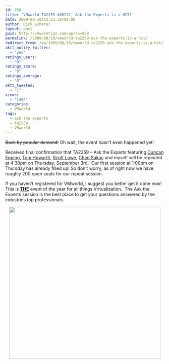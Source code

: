 ```yaml
---
id: 958
title: 'VMworld TA2259 &#8211; Ask the Experts is a HIT!'
date: 2009-08-10T13:23:32+00:00
author: Rick Scherer
layout: post
guid: http://vmwaretips.com/wp/?p=958
permalink: /2009/08/10/vmworld-ta2259-ask-the-experts-is-a-hit/
redirect_from: /wp/2009/08/10/vmworld-ta2259-ask-the-experts-is-a-hit/
aktt_notify_twitter:
  - 'yes'
ratings_users:
  - "0"
ratings_score:
  - "0"
ratings_average:
  - "0"
aktt_tweeted:
  - "1"
views:
  - "1494"
categories:
  - VMworld
tags:
  - ask the experts
  - ta2259
  - VMworld
---
```

<span style="text-decoration: line-through;">Back by popular demand!</span> Oh wait, the event hasn&#8217;t even happened yet!

Received final confirmation that TA2259 &#8211; Ask the Experts featuring <a href="http://www.yellow-bricks.com/" target="_new">Duncan Epping</a>, <a href="http://www.planetvm.net/" target="_new">Tom Howarth</a>, <a href="http://blog.scottlowe.org/" target="_new">Scott Lowe</a>, <a href="http://virtualgeek.typepad.com/" target="_new">Chad Sakac</a> and myself will be repeated at 4:30pm on Thursday, September 3rd.  Our first session at 1:00pm on Thursday has already filled up! So don&#8217;t worry, as of right now we have roughly 200 open seats for our repeat session.

If you haven&#8217;t registered for VMworld, I suggest you better get it done now!  This is <span style="text-decoration: underline;"><strong>THE</strong></span> event of the year for all things Virtualization.  The Ask the Experts session is the best place to get your questions answered by the industries top professionals.

<p style="text-align: center;">
  <a href="http://www.vmworld.com/registration.jspa" target="_blank"><img class="aligncenter" src="http://www.vmworld.com/images/vmw09/hero_vmworld2009.gif" alt="" width="480" /></a>
</p>